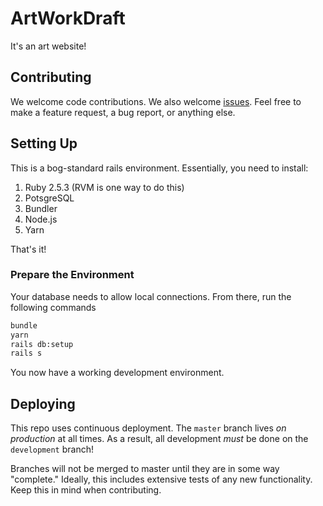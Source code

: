 # ArtWorkDraft

It's an art website!


## Contributing

We welcome code contributions.
We also welcome [issues](https://github.com/AnthonySuper/artworkdraft/issues).
Feel free to make a feature request, a bug report, or anything else.

## Setting Up

This is a bog-standard rails environment.
Essentially, you need to install:


1. Ruby 2.5.3 (RVM is one way to do this)
2. PotsgreSQL
3. Bundler
4. Node.js
5. Yarn

That's it!


### Prepare the Environment

Your database needs to allow local connections.
From there, run the following commands

```bash
bundle
yarn
rails db:setup
rails s
```

You now have a working development environment.

## Deploying

This repo uses continuous deployment.
The `master` branch lives *on production* at all times.
As a result, all development *must* be done on the `development` branch!

Branches will not be merged to master until they are in some way "complete."
Ideally, this includes extensive tests of any new functionality.
Keep this in mind when contributing.

